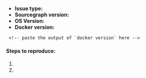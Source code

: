 - **Issue type:** <!-- bug report, feature request, or question? -->
- **Sourcegraph version:** <!-- the version of the Docker image or "sourcegraph.com" -->
- **OS Version:** 
- **Docker version:**
```
 <!-- paste the output of `docker version` here -->
```

#### Steps to reproduce:

1. 
2. 
